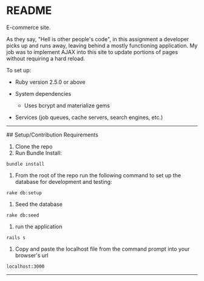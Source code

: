 # README


E-commerce site.

As they say, "Hell is other people's code", in this assignment a developer picks up and runs away, leaving behind a mostly functioning application. My job was to implement AJAX into this site to update portions of pages without requiring a hard reload.

To set up:

* Ruby version 2.5.0 or above

* System dependencies

  - Uses bcrypt and materialize gems

* Services (job queues, cache servers, search engines, etc.)

<hr />
## Setup/Contribution Requirements

1. Clone the repo
1. Run Bundle Install:
```
bundle install
```
1. From the root of the repo run the following command to set up the database for development and testing:
```
rake db:setup
```
1. Seed the database
```
rake db:seed
```
1. run the application
```
rails s
```
1. Copy and paste the localhost file from the command prompt into your browser's url
```
localhost:3000
```
<hr />
